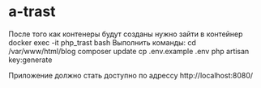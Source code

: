 # a-trast

После того как контенеры будут созданы нужно зайти в контейнер docker exec -it php_trast bash 
Выполнить команды:
cd /var/www/html/blog 
composer update
cp .env.example .env
php artisan key:generate

Приложение должно стать доступно по адрессу http://localhost:8080/